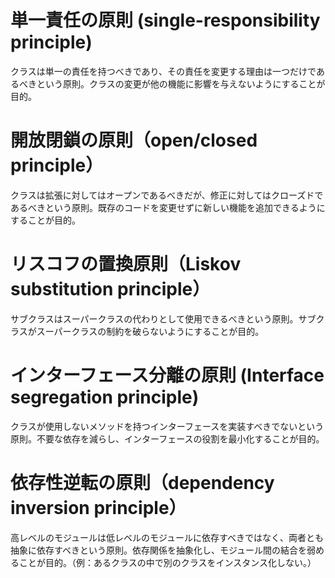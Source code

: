 # 単一責任の原則 (single-responsibility principle)

クラスは単一の責任を持つべきであり、その責任を変更する理由は一つだけであるべきという原則。クラスの変更が他の機能に影響を与えないようにすることが目的。

# 開放閉鎖の原則（open/closed principle）

クラスは拡張に対してはオープンであるべきだが、修正に対してはクローズドであるべきという原則。既存のコードを変更せずに新しい機能を追加できるようにすることが目的。

# リスコフの置換原則（Liskov substitution principle）

サブクラスはスーパークラスの代わりとして使用できるべきという原則。サブクラスがスーパークラスの制約を破らないようにすることが目的。

# インターフェース分離の原則 (Interface segregation principle)

クラスが使用しないメソッドを持つインターフェースを実装すべきでないという原則。不要な依存を減らし、インターフェースの役割を最小化することが目的。

# 依存性逆転の原則（dependency inversion principle）

高レベルのモジュールは低レベルのモジュールに依存すべきではなく、両者とも抽象に依存すべきという原則。依存関係を抽象化し、モジュール間の結合を弱めることが目的。（例：あるクラスの中で別のクラスをインスタンス化しない。）
